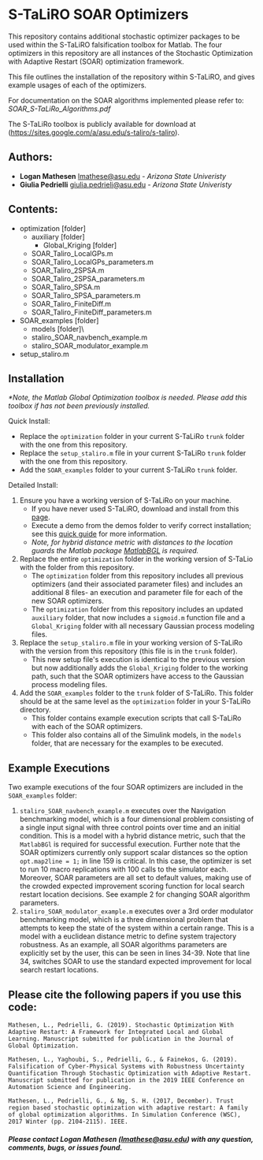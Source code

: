 # S-TaLiRO SOAR Optimizers

This repository contains additional stochastic optimizer packages to be used within the S-TaLiRO falsification toolbox for Matlab. 
The four optimizers in this repository are all instances of the Stochastic Optimization with Adaptive Restart (SOAR) optimization framework. 

This file outlines the installation of the repository within S-TaLiRO, and gives example usages of each of the optimizers.

For documentation on the SOAR algorithms implemented please refer to: *SOAR_S-TaLiRo_Algorithms.pdf* 

The S-TaLiRo toolbox is publicly available for download at (https://sites.google.com/a/asu.edu/s-taliro/s-taliro).

## Authors: 
 * **Logan Mathesen** lmathese@asu.edu - *Arizona State Univeristy*
 * **Giulia Pedrielli** giulia.pedrieli@asu.edu - *Arizona State Univeristy* 

## Contents:
* optimization \[folder\]
  - auxiliary \[folder\]
    - Global_Kriging \[folder\]
  - SOAR_Taliro_LocalGPs.m
  - SOAR_Taliro_LocalGPs_parameters.m
  - SOAR_Taliro_2SPSA.m
  - SOAR_Taliro_2SPSA_parameters.m
  - SOAR_Taliro_SPSA.m
  - SOAR_Taliro_SPSA_parameters.m
  - SOAR_Taliro_FiniteDiff.m
  - SOAR_Taliro_FiniteDiff_parameters.m
* SOAR_examples \[folder\]
  - models \[folder]\
  - staliro_SOAR_navbench_example.m
  - staliro_SOAR_modulator_example.m
* setup_staliro.m
  
## Installation
_\*Note, the Matlab Global Optimization toolbox is needed. Please add this toolbox if has not been previously installed._

Quick Install: 
* Replace the `optimization` folder in your current S-TaLiRo `trunk` folder with the one from this repository. 
* Replace the `setup_staliro.m` file in your current S-TaLiRo `trunk` folder with the one from this repository.
* Add the `SOAR_examples` folder to your current S-TaLiRo `trunk` folder. 

Detailed Install: 
1. Ensure you have a working version of S-TaLiRo on your machine.
   - If you have never used S-TaLiRO, download and install from this [page](https://sites.google.com/a/asu.edu/s-taliro/s-taliro/download).
   - Execute a demo from the demos folder to verify correct installation; see this [quick guide](https://df1a2e36-a-0c9971f9-s-sites.googlegroups.com/a/asu.edu/s-taliro/s_taliro_v1_5_quick_guide_v1.pdf?attachauth=ANoY7crkl8lbPPFogHSzGu0vA7JenfGNm5_ZoIbnlN7dAcC1zy9ZAqQ_PPXzBy_vsR3Z3FsGqwMNTslvN2W4IQqNPH5JL0DNV-UTw5OKMxlFqjFD5vVFO-HdKfNP0kNHnAXWsx_MUm7T3Y6QgHHCGHauQjItbdOOZuTmemyOdo0mX5UuRI4yvzj2VfXT1PLrhgCozn-NxJV5IB13W37-z-XFZ_bIcB-tPT-F8UmthNZyN9RnlLGXRys%3D&attredirects=0) for more information.
   - *Note, for hybrid distance metric with distances to the location guards the Matlab package [MatlabBGL](https://www.mathworks.com/matlabcentral/fileexchange/10922-matlabbgl) is required.* 
2. Replace the entire `optimization` folder in the working version of S-TaLio with the folder from this repository.
   - The `optimization` folder from this repository includes all previous optimizers \(and their associated parameter files\) and includes an additional 8 files- an execution and parameter file for each of the new SOAR optimizers.
   - The `optimization` folder from this repository includes an updated `auxiliary` folder, that now includes a `sigmoid.m` function file and a `Global_Kriging` folder with all necessary Gaussian process modeling files. 
3. Replace the `setup_staliro.m` file in your working version of S-TaLiRo with the version from this repository (this file is in the `trunk` folder). 
   - This new setup file's execution is identical to the previous version but now additionally adds the `Global_Kriging` folder to the working path, such that the SOAR optimizers have access to the Gaussian process modeling files.    
4. Add the `SOAR_examples` folder to the `trunk` folder of S-TaLiRo. This folder should be at the same level as the `optimization` folder in your S-TaLiRo directory.
   - This folder contains example execution scripts that call S-TaLiRo with each of the SOAR optimizers. 
   - This folder also contains all of the Simulink models, in the `models` folder, that are necessary for the examples to be executed.
   
## Example Executions
Two example executions of the four SOAR optimizers are included in the `SOAR_examples` folder:
  
1. `staliro_SOAR_navbench_example.m` executes over the Navigation benchmarking model, which is a four dimensional problem consisting of a single input signal with three control points over time and an initial condition. 
This is a model with a hybrid distance metric, such that the `MatlabBGl` is required for successful execution. Further note that the SOAR optimizers currently only support scalar distances so the option `opt.map2line = 1;` in line 159 is critical.
In this case, the optimizer is set to run 10 macro replications with 100 calls to the simulator each. Moreover, SOAR parameters are all set to default values, making use of the crowded expected improvement scoring function for local search restart location decisions. See example 2 for changing SOAR algorithm parameters.
2.  `staliro_SOAR_modulator_example.m` executes over a 3rd order modulator benchmarking model, which is a three dimensional problem that attempts to keep the state of the system within a certain range. 
This is a model with a euclidean distance metric to define system trajectory robustness. As an example, all SOAR algorithms parameters are explicitly set by the user, this can be seen in lines 34-39. Note that line 34, switches SOAR to use the standard expected improvement for local search restart locations.


## Please cite the following papers if you use this code: 
```
Mathesen, L., Pedrielli, G. (2019). Stochastic Optimization With Adaptive Restart: A Framework for Integrated Local and Global Learning. Manuscript submitted for publication in the Journal of Global Optimization.
```
```
Mathesen, L., Yaghoubi, S., Pedrielli, G., & Fainekos, G. (2019). Falsification of Cyber-Physical Systems with Robustness Uncertainty Quantification Through Stochastic Optimization with Adaptive Restart. Manuscript submitted for publication in the 2019 IEEE Conference on Automation Science and Engineering. 
```
```
Mathesen, L., Pedrielli, G., & Ng, S. H. (2017, December). Trust region based stochastic optimization with adaptive restart: A family of global optimization algorithms. In Simulation Conference (WSC), 2017 Winter (pp. 2104-2115). IEEE.
```

##### Please contact Logan Mathesen (lmathese@asu.edu) with any question, comments, bugs, or issues found.